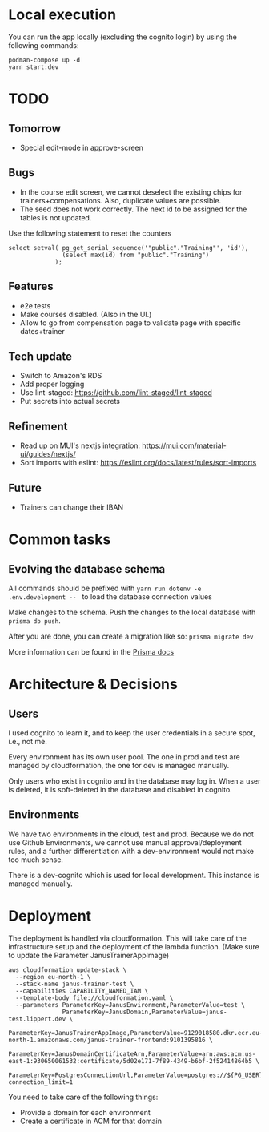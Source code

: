 # Local execution
You can run the app locally (excluding the cognito login) by using the following commands:

```shell
podman-compose up -d
yarn start:dev
```

# TODO

## Tomorrow
* Special edit-mode in approve-screen

## Bugs
* In the course edit screen, we cannot deselect the existing chips for trainers+compensations.
  Also, duplicate values are possible.
* The seed does not work correctly. The next id to be assigned for the tables is not updated.

Use the following statement to reset the counters
```postgresql
select setval( pg_get_serial_sequence('"public"."Training"', 'id'), 
               (select max(id) from "public"."Training")
             );
```


## Features
* e2e tests
* Make courses disabled. (Also in the UI.)
* Allow to go from compensation page to validate page with specific dates+trainer

## Tech update
* Switch to Amazon's RDS
* Add proper logging
* Use lint-staged: https://github.com/lint-staged/lint-staged
* Put secrets into actual secrets

## Refinement
* Read up on MUI's nextjs integration: https://mui.com/material-ui/guides/nextjs/
* Sort imports with eslint: https://eslint.org/docs/latest/rules/sort-imports

## Future
* Trainers can change their IBAN

# Common tasks

## Evolving the database schema
All commands should be prefixed with `yarn run dotenv -e .env.development -- ` to load the database connection values

Make changes to the schema. Push the changes to the local database with `prisma db push`.

After you are done, you can create a migration like so: `prisma migrate dev`

More information can be found in the [Prisma docs](https://www.prisma.io/docs/orm/prisma-migrate/workflows/prototyping-your-schema) 

# Architecture & Decisions

## Users
I used cognito to learn it, and to keep the user credentials in a secure spot, i.e., not me.

Every environment has its own user pool. The one in prod and test are managed by cloudformation, the one for dev
is managed manually.

Only users who exist in cognito and in the database may log in. When a user is deleted, it is soft-deleted in the
database and disabled in cognito.

## Environments
We have two environments in the cloud, test and prod. Because we do not use Github Environments, we cannot use manual
approval/deployment rules, and a further differentiation with a dev-environment would not make too much sense.

There is a dev-cognito which is used for local development. This instance is managed manually.

# Deployment
The deployment is handled via cloudformation. This will take care of the infrastructure setup and the deployment
of the lambda function. (Make sure to update the Parameter JanusTrainerAppImage)

```shell
aws cloudformation update-stack \
  --region eu-north-1 \
  --stack-name janus-trainer-test \
  --capabilities CAPABILITY_NAMED_IAM \
  --template-body file://cloudformation.yaml \
  --parameters ParameterKey=JanusEnvironment,ParameterValue=test \
               ParameterKey=JanusDomain,ParameterValue=janus-test.lippert.dev \
               ParameterKey=JanusTrainerAppImage,ParameterValue=9129018580.dkr.ecr.eu-north-1.amazonaws.com/janus-trainer-frontend:9101395816 \
               ParameterKey=JanusDomainCertificateArn,ParameterValue=arn:aws:acm:us-east-1:930650061532:certificate/5d02e171-7f89-4349-b6bf-2f52414864b5 \
               ParameterKey=PostgresConnectionUrl,ParameterValue=postgres://${PG_USER}:${PG_PASSWORD}@${PG_HOST}/bwquglhx\?connection_limit=1
```

You need to take care of the following things:
* Provide a domain for each environment
* Create a certificate in ACM for that domain